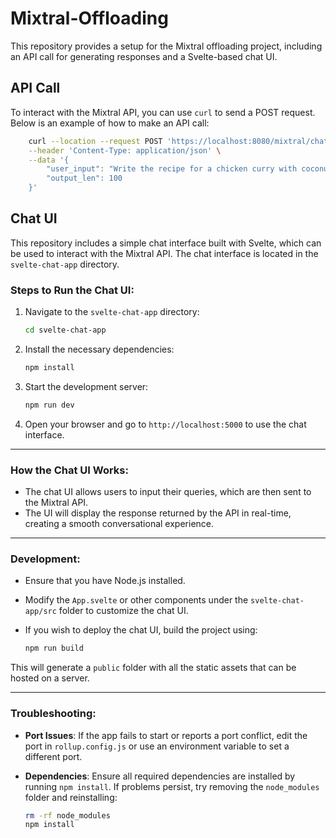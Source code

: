 # Mixtral-Offloading

This repository provides a setup for the Mixtral offloading project, including an API call for generating responses and
a Svelte-based chat UI.

## API Call

To interact with the Mixtral API, you can use `curl` to send a POST request. Below is an example of how to make an API
call:

```bash
    curl --location --request POST 'https://localhost:8080/mixtral/chat' \
    --header 'Content-Type: application/json' \
    --data '{
        "user_input": "Write the recipe for a chicken curry with coconut milk.",
        "output_len": 100
    }'
```


## Chat UI

This repository includes a simple chat interface built with Svelte, which can be used to interact with the Mixtral API. The chat interface is located in the `svelte-chat-app` directory.

### Steps to Run the Chat UI:

1. Navigate to the `svelte-chat-app` directory:

    ```bash
    cd svelte-chat-app
    ```

2. Install the necessary dependencies:

    ```bash
    npm install
    ```

3. Start the development server:

    ```bash
    npm run dev
    ```

4. Open your browser and go to `http://localhost:5000` to use the chat interface.

---

### How the Chat UI Works:

- The chat UI allows users to input their queries, which are then sent to the Mixtral API.
- The UI will display the response returned by the API in real-time, creating a smooth conversational experience.

---

### Development:

- Ensure that you have Node.js installed.
- Modify the `App.svelte` or other components under the `svelte-chat-app/src` folder to customize the chat UI.
- If you wish to deploy the chat UI, build the project using:

    ```bash
    npm run build
    ```

This will generate a `public` folder with all the static assets that can be hosted on a server.

---

### Troubleshooting:

- **Port Issues**: If the app fails to start or reports a port conflict, edit the port in `rollup.config.js` or use an environment variable to set a different port.
- **Dependencies**: Ensure all required dependencies are installed by running `npm install`. If problems persist, try removing the `node_modules` folder and reinstalling:

    ```bash
    rm -rf node_modules
    npm install
    ```

